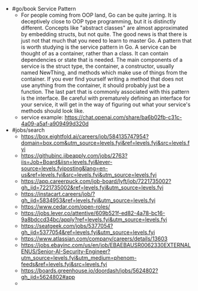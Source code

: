 - #go/book Service Pattern
	- For people coming from OOP land, Go can be quite jarring. It is deceptively close to OOP type programming, but it is distinctly different. Concepts like "abstract classes" are almost approximated by embedding structs, but not quite. The good news is that there is just not that much that you need to learn to master Go. A pattern that is worth studying is the service pattern in Go. A service can be thought of as a container, rather than a class. It can contain dependencies or state that is needed. The main components of a service is the struct type, the container, a constructor, usually named NewThing, and methods which make use of things from the container. If you ever find yourself writing a method that does not use anything from the container, it should probably just be a function. The last part that is commonly associated with this pattern is the interface. Be careful with prematurely defining an interface for your service, it will get in the way of figuring out what your service's methods should look like.
	- service example: https://chat.openai.com/share/ba6b02fb-c31c-4a09-a5af-a909499d320d
- #jobs/search
	- https://box.eightfold.ai/careers/job/584135747954?domain=box.com&utm_source=levels.fyi&ref=levels.fyi&src=levels.fyi
	- https://githubinc.jibeapply.com/jobs/2763?iis=Job+Board&iisn=levels.fyi&lever-source=levels.fyiposting&lang=en-us&ref=levels.fyi&src=levels.fyi&utm_source=levels.fyi
	- https://app.careerpuck.com/job-board/lyft/job/7221735002?gh_jid=7221735002&ref=levels.fyi&utm_source=levels.fyi
	- https://instacart.careers/job/?gh_jid=5834953&ref=levels.fyi&utm_source=levels.fyi
	- https://www.cedar.com/open-roles/
	- https://jobs.lever.co/attentive/609b521f-ed82-4a78-bc16-9a8bdccd34bc/apply?ref=levels.fyi&utm_source=levels.fyi
	- https://seatgeek.com/jobs/5377054?gh_jid=5377054&ref=levels.fyi&utm_source=levels.fyi
	- https://www.atlassian.com/company/careers/details/13603
	- https://jobs.ebayinc.com/us/en/job/EBAEBAUSR0062330EXTERNALENUS/Senior-AI-Security-Engineer?utm_source=levels.fyi&utm_medium=phenom-feeds&ref=levels.fyi&src=levels.fyi
	- https://boards.greenhouse.io/doordash/jobs/5624802?gh_jid=5624802#app
	-